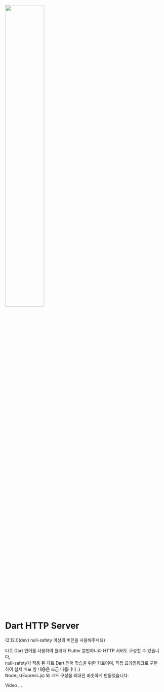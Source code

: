 <img src="https://avatars1.githubusercontent.com/u/1609975?s=200&v=4" width="50%"/>

# Dart HTTP Server
(2.12.0(dev) null-safety 이상의 버전을 사용해주세요)  
  
다트 Dart 언어를 사용하여 플러터 Flutter 뿐만아니라 HTTP 서버도 구성할 수 있습니다,  
null-safety가 적용 된 다트 Dart 언어 학습을 위한 자료이며, 직접 프레임워크로 구현하여 실제 배포 할 내용은 조금 다릅니다 :)  
Node.js(Express.js) 와 코드 구성을 최대한 비슷하게 만들었습니다.  
  
Video ...
